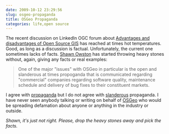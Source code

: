 ```yaml
---
date: 2009-10-12 23:29:56
slug: osgeo-propaganda
title: OSGeo Propaganda
categories: life,open source
---
```


The recent discussion on LinkedIn OGC forum about [Advantages and disadvantages of Open Source GIS](http://www.linkedin.com/groupAnswers?viewQuestionAndAnswers=&gid=55322&discussionID=7776133&sik=1255385959491&trk=ug_qa_q&goback=.ana_55322_1255385959491_3_1) has reached at times hot temperatures. Good, as long as a discussion is factual. Unfortunately, the current one sometimes lacks of facts. [Shawn Owston](http://owston.blogspot.com/2009/10/open-source-doesnt-like-to-be-talked.html) has started throwing heavy stones without, again, giving any facts or real examples:





> One of the major "issues" with OSGeo in particular is the open and slanderous at times propoganda that is communicated regarding "commercial" companies regarding software quality, maintenance schedule and delivery of bug fixes to their constituent markets.





I agree with [propaganda](http://en.wikipedia.org/wiki/Propaganda) but I do not agree with [slanderous](http://en.wikipedia.org/wiki/Defamation) propaganda. I have never seen anybody talking or writing on behalf of [OSGeo](http://osgeo.org) who would be spreading defamation about anyone or anything in the industry or outside.





_Shawn, it's just not right. Please, drop the heavy stones away and pick the facts._
